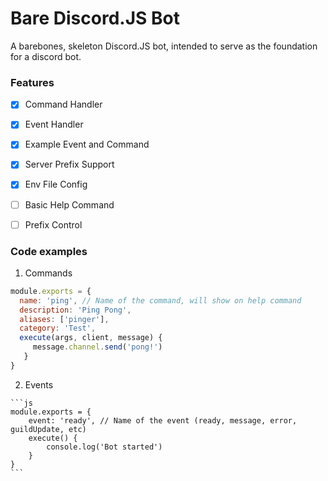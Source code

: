 # Bare Discord.JS Bot
A barebones, skeleton Discord.JS bot, intended to serve as the foundation for a discord bot.

### Features
- [x] Command Handler
- [x] Event Handler
- [x] Example Event and Command
- [x] Server Prefix Support
- [x] Env File Config
- [ ] Basic Help Command
- [ ] Prefix Control     


### Code examples

1. Commands
  ```js
  module.exports = {
    name: 'ping', // Name of the command, will show on help command
    description: 'Ping Pong',
    aliases: ['pinger'],
    category: 'Test',
    execute(args, client, message) {
       message.channel.send('pong!')
     }
  }
  ```
  2. Events 


    ```js
    module.exports = {
        event: 'ready', // Name of the event (ready, message, error, guildUpdate, etc)
        execute() {
            console.log('Bot started')
        }
    }
    ```
